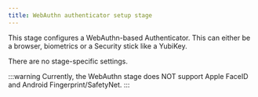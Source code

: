 ```yaml
---
title: WebAuthn authenticator setup stage
---
```


This stage configures a WebAuthn-based Authenticator. This can either be a browser, biometrics or a Security stick like a YubiKey.

There are no stage-specific settings.

:::warning
Currently, the WebAuthn stage does NOT support Apple FaceID and Android Fingerprint/SafetyNet.
:::
